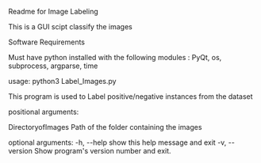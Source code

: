 Readme for Image Labeling

This is a GUI scipt classify the images


Software Requirements

Must have python installed with the following modules : PyQt, os, subprocess, argparse, time




usage: python3 Label_Images.py <Path of the folder containing the image Files> 
  
This program is used to Label positive/negative instances from the dataset

positional arguments:

DirectoryofImages  Path of the folder containing the images

optional arguments:
  -h, --help         show this help message and exit
  -v, --version      Show program's version number and exit.
